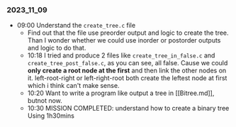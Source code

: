### 2023_11_09
- 09:00 Understand the `create_tree.c` file
    - Find out that the file use preorder output and logic to create the tree. Than I wonder whether we could use inorder or postorder outputs and logic to do that.
    - 10:18 I tried and produce 2 files like `create_tree_in_false.c` and `create_tree_post_false.c`, as you can see, all false. Cause we could **only create a root node at the first** and then link the other nodes on it. left-root-right or left-right-root both create the leftest node at first which i think can't make sense.
    - 10:20 Want to write a program like output a tree in [[Bitree.md]], butnot now.
    - 10:30 MISSION COMPLETED: understand how to create a binary tree Using 1h30mins

